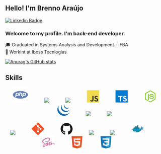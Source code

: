 ## Hello! I'm Brenno Araújo

<!-- Icon linkedin -->
[![Linkedin Badge](https://img.shields.io/badge/-LinkedIn-blue?style=flat-square&logo=Linkedin&logoColor=white&link=https://www.linkedin.com/in/brennoaraujo/)](https://www.linkedin.com/in/brennoaraujo/)

### Welcome to my profile. I'm back-end developer.

 🎓  Graduated in Systems Analysis and Development - IFBA <br>
 👾  Workint at Iboss Tecnlogias <br>

<!-- Top languages -->
  [![Anurag's GitHub stats](https://github-readme-stats.vercel.app/api/top-langs?username=brenno-araujo&theme=apprentice&hide=html,css,shell)](https://github.com/anuraghazra/github-readme-stats)
 
<!-- Skills  -->
## Skills 
<p align="center">
    <img height="50" src="https://raw.githubusercontent.com/devicons/devicon/master/icons/php/php-plain.svg">
    &nbsp;&nbsp;&nbsp;&nbsp;&nbsp;&nbsp;&nbsp;&nbsp;&nbsp;&nbsp;&nbsp;
    <img height="40" src="https://laravel.com/img/logomark.min.svg">
    &nbsp;&nbsp;&nbsp;&nbsp;&nbsp;&nbsp;&nbsp;&nbsp;&nbsp;&nbsp;&nbsp;
    <img height="40" src="https://miro.medium.com/max/1400/1*XOMTPWTpDLypkp079p9XXg.png">
    &nbsp;&nbsp;&nbsp;&nbsp;&nbsp;&nbsp;&nbsp;&nbsp;&nbsp;&nbsp;&nbsp;
    <img height="40" src="https://raw.githubusercontent.com/devicons/devicon/master/icons/javascript/javascript-original.svg">
    &nbsp;&nbsp;&nbsp;&nbsp;&nbsp;&nbsp;&nbsp;&nbsp;&nbsp;&nbsp;&nbsp;
    <img height="40" src="https://raw.githubusercontent.com/devicons/devicon/master/icons/typescript/typescript-original.svg">
    &nbsp;&nbsp;&nbsp;&nbsp;&nbsp;&nbsp;&nbsp;&nbsp;&nbsp;&nbsp;&nbsp;
    <img height="40" src="https://raw.githubusercontent.com/devicons/devicon/master/icons/nodejs/nodejs-original.svg">
    &nbsp;&nbsp;&nbsp;&nbsp;&nbsp;&nbsp;&nbsp;&nbsp;&nbsp;&nbsp;&nbsp;
    <img height="40" src="https://raw.githubusercontent.com/devicons/devicon/master/icons/jquery/jquery-original.svg">
    &nbsp;&nbsp;&nbsp;&nbsp;&nbsp;&nbsp;&nbsp;&nbsp;&nbsp;&nbsp;&nbsp;
    <img height="40" src="https://cdn.jsdelivr.net/gh/devicons/devicon/icons/vuejs/vuejs-original.svg">
    &nbsp;&nbsp;&nbsp;&nbsp;&nbsp;&nbsp;&nbsp;&nbsp;&nbsp;&nbsp;&nbsp;
    <img height="40" src="https://cdn.jsdelivr.net/gh/devicons/devicon/icons/bootstrap/bootstrap-plain.svg">
    &nbsp;&nbsp;&nbsp;&nbsp;&nbsp;&nbsp;&nbsp;&nbsp;&nbsp;&nbsp;&nbsp;
    <br/>
    <br/>
    <img height="40" src="https://cdn.iconscout.com/icon/premium/png-256-thumb/test-driven-development-3460434-2893065.png">
    &nbsp;&nbsp;&nbsp;&nbsp;&nbsp;&nbsp;&nbsp;&nbsp;&nbsp;&nbsp;&nbsp;
    <img height="40" src="https://raw.githubusercontent.com/devicons/devicon/master/icons/git/git-original.svg">
    &nbsp;&nbsp;&nbsp;&nbsp;&nbsp;&nbsp;&nbsp;&nbsp;&nbsp;&nbsp;&nbsp;
    <img height="40" src="https://raw.githubusercontent.com/devicons/devicon/master/icons/github/github-original.svg">
    &nbsp;&nbsp;&nbsp;&nbsp;&nbsp;&nbsp;&nbsp;&nbsp;&nbsp;&nbsp;&nbsp;
    <img height="40" src="https://cdn.jsdelivr.net/gh/devicons/devicon/icons/mysql/mysql-original.svg">
    &nbsp;&nbsp;&nbsp;&nbsp;&nbsp;&nbsp;&nbsp;&nbsp;&nbsp;&nbsp;&nbsp;
    <img height="40" src="https://pics.freeicons.io/uploads/icons/png/6158480871552037069-512.png">
    &nbsp;&nbsp;&nbsp;&nbsp;&nbsp;&nbsp;&nbsp;&nbsp;&nbsp;&nbsp;&nbsp;
    <img height="40" src="https://raw.githubusercontent.com/devicons/devicon/master/icons/docker/docker-original.svg">
     &nbsp;&nbsp;&nbsp;&nbsp;&nbsp;&nbsp;&nbsp;&nbsp;&nbsp;&nbsp;&nbsp;
    <img height="40" src="https://raw.githubusercontent.com/devicons/devicon/master/icons/sass/sass-original.svg">
    &nbsp;&nbsp;&nbsp;&nbsp;&nbsp;&nbsp;&nbsp;&nbsp;&nbsp;&nbsp;&nbsp;
    <img height="40" src="https://raw.githubusercontent.com/devicons/devicon/master/icons/html5/html5-original.svg">
    &nbsp;&nbsp;&nbsp;&nbsp;&nbsp;&nbsp;&nbsp;&nbsp;&nbsp;&nbsp;&nbsp;
    <img height="40" src="https://raw.githubusercontent.com/devicons/devicon/master/icons/css3/css3-original.svg">
    &nbsp;&nbsp;&nbsp;&nbsp;&nbsp;&nbsp;&nbsp;&nbsp;&nbsp;&nbsp;&nbsp;
 
 
</p>
<br/><br/>

 <p align="center">
   

   
 </p>
